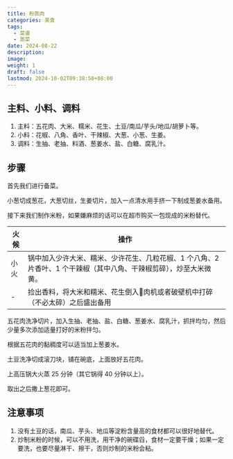 ```yaml
---
title: 粉蒸肉
categories: 美食
tags:
  - 菜谱
  - 蒸菜
date: 2024-08-22
description: 
image: 
weight: 1
draft: false
lastmod: 2024-10-02T09:38:50+08:00
---
```

## 主料、小料、调料

1. 主料：五花肉、大米、糯米、花生、土豆/南瓜/芋头/地瓜/胡萝卜等。
2. 小料：花椒、八角、香叶、干辣椒、大葱、小葱、生姜。
3. 调料：生抽、老抽、料酒、葱姜水、盐、白糖、腐乳汁。

## 步骤

首先我们进行备菜。

小葱切成葱花，大葱切丝，生姜切片，加入一点清水用手挤一下制成葱姜水备用。

接下来我们制作米粉，如果嫌麻烦的话可以在超市购买一包现成的米粉替代。

| 火候  | 操作                                                               |
| --- | ---------------------------------------------------------------- |
| 小火  | 锅中加入少许大米、糯米、少许花生、几粒花椒、1 个八角、2 片香叶、1 个干辣椒（其中八角、干辣椒剪碎），炒至大米微黄。<br> |
| -   | 捡出香料，将大米和糯米、花生倒入𮉬肉机或者破壁机中打碎（不必太碎）之后盛出备用                         |

五花肉洗净切片，加入生抽、老抽、盐、白糖、葱姜水、腐乳汁，抓拌均匀，然后少量多次添加适量打好的米粉拌匀。

根据五花肉的黏稠度可以适当加上葱姜水。

土豆洗净切成滚刀块，铺在碗底，上面放好五花肉。

上高压锅大火蒸 25 分钟（其它锅得 40 分钟以上）。

取出之后撒上葱花即可。

## 注意事项

1. 没有土豆的话，南瓜、芋头、地瓜等淀粉含量高的食材都可以很好地替代。
2. 炒制米粉的时候，可以不用洗，用干净的碗碟舀，食材一定要干燥；如果一定要洗，也要尽量淋干、擦干，否则炒制的米粉会粘。


